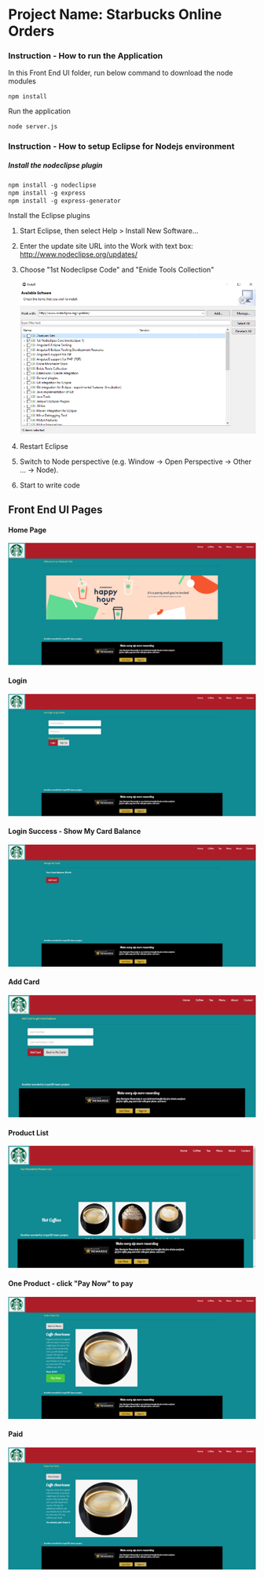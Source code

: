 

# Project Name: Starbucks Online Orders



### Instruction - How to run the Application

In this Front End UI folder, run below command to download the node modules

    npm install

Run the application

    node server.js

### Instruction - How to setup Eclipse for Nodejs environment

##### Install the nodeclipse plugin

```
npm install -g nodeclipse
npm install -g express
npm install -g express-generator
```

Install the Eclipse plugins

1. Start Eclipse, then select Help > Install New Software...

2. Enter the update site URL into the Work with text box:
   http://www.nodeclipse.org/updates/

3. Choose "1st Nodeclipse Code" and "Enide Tools Collection"

   ![1543635138425](./README.assets/1543635138425.png)

4.  Restart Eclipse

5.  Switch to Node perspective (e.g. Window -> Open Perspective -> Other ... -> Node).

6.  Start to write code

## Front End UI Pages

#### Home Page

![1543559881953](../README.assets/1543559881953.png)



#### Login

![1543559908292](../README.assets/1543559908292.png)



#### Login Success - Show My Card Balance

![1543559950618](../README.assets/1543559950618.png)



#### Add Card

![1543559651475](../README.assets/1543559651475.png)



#### Product List

![1543559693654](../README.assets/1543559693654.png)



#### One Product - click "Pay Now" to pay

![1543559744261](../README.assets/1543559744261.png)



#### Paid

![1543559794105](../README.assets/1543559794105.png)

## 